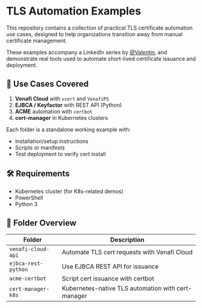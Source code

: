# TLS Automation Examples

This repository contains a collection of practical TLS certificate automation use cases, designed to help organizations transition away from manual certificate management.

These examples accompany a LinkedIn series by [@Valentin](https://www.linkedin.com/in/vchatela), and demonstrate real tools used to automate short-lived certificate issuance and deployment.

## 📌 Use Cases Covered

1. **Venafi Cloud** with `vcert` and `VenafiPS`
2. **EJBCA / Keyfactor** with REST API (Python)
3. **ACME** automation with `certbot`
4. **cert-manager** in Kubernetes clusters

Each folder is a standalone working example with:
- Installation/setup instructions
- Scripts or manifests
- Test deployment to verify cert install

## 🛠 Requirements

- Kubernetes cluster (for K8s-related demos)
- PowerShell
- Python 3

## 📂 Folder Overview

| Folder               | Description                                    |
|----------------------|------------------------------------------------|
| `venafi-cloud-api`   | Automate TLS cert requests with Venafi Cloud  |
| `ejbca-rest-python`  | Use EJBCA REST API for issuance                |
| `acme-certbot`       | Script cert issuance with certbot             |
| `cert-manager-k8s`   | Kubernetes-native TLS automation with cert-manager |
